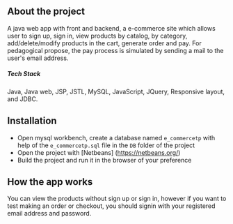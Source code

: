 ## About the project

A java web app with front and backend, a e-commerce site which allows user to sign up, sign in, view products by catalog, by category, add/delete/modify products in the cart, generate order and pay.
For pedagogical propose, the pay process is simulated by sending a mail to the user's email address.

##### Tech Stack
Java, Java web, JSP, JSTL, MySQL, JavaScript, JQuery, Responsive layout, and JDBC.

## Installation

- Open mysql workbench, create a database named `e_commercetp` with help of the `e_commercetp.sql` file in the `DB` folder of the project
- Open the project with [Netbeans] (https://netbeans.org/)
- Build the project and run it in the browser of your preference

## How the app works

You can view the products without sign up or sign in, however if you want to test making an order or checkout, you should signin with your registered email address and password.

